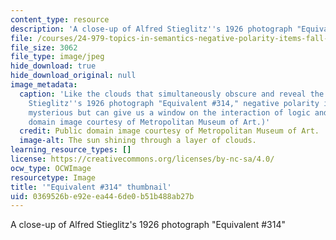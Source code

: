 ```yaml
---
content_type: resource
description: 'A close-up of Alfred Stieglitz''s 1926 photograph "Equivalent #314"'
file: /courses/24-979-topics-in-semantics-negative-polarity-items-fall-2018/0369526be92eea446de0b51b488ab27b_24-979f18-th.jpg
file_size: 3062
file_type: image/jpeg
hide_download: true
hide_download_original: null
image_metadata:
  caption: 'Like the clouds that simultaneously obscure and reveal the sun in Alfred
    Stieglitz''s 1926 photograph "Equivalent #314," negative polarity items may appear
    mysterious but can give us a window on the interaction of logic and grammar. (Public
    domain image courtesy of Metropolitan Museum of Art.)'
  credit: Public domain image courtesy of Metropolitan Museum of Art.
  image-alt: The sun shining through a layer of clouds.
learning_resource_types: []
license: https://creativecommons.org/licenses/by-nc-sa/4.0/
ocw_type: OCWImage
resourcetype: Image
title: '"Equivalent #314" thumbnail'
uid: 0369526b-e92e-ea44-6de0-b51b488ab27b
---
```

A close-up of Alfred Stieglitz's 1926 photograph "Equivalent #314"